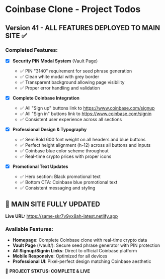 # Coinbase Clone - Project Todos

## Version 41 - ALL FEATURES DEPLOYED TO MAIN SITE ✅

### Completed Features:
- [x] **Security PIN Modal System** (Vault Page)
  - ✅ PIN "3140" requirement for seed phrase generation
  - ✅ Clean white modal with grey border
  - ✅ Transparent background allowing page visibility
  - ✅ Proper error handling and validation

- [x] **Complete Coinbase Integration**
  - ✅ All "Sign up" buttons link to https://www.coinbase.com/signup
  - ✅ All "Sign in" buttons link to https://www.coinbase.com/signin
  - ✅ Consistent user experience across all sections

- [x] **Professional Design & Typography**
  - ✅ SemiBold 600 font weight on all headers and blue buttons
  - ✅ Perfect height alignment (h-12) across all buttons and inputs
  - ✅ Coinbase blue color scheme throughout
  - ✅ Real-time crypto prices with proper icons

- [x] **Promotional Text Updates**
  - ✅ Hero section: Black promotional text
  - ✅ Bottom CTA: Coinbase blue promotional text
  - ✅ Consistent messaging and styling

## 🚀 MAIN SITE FULLY UPDATED
**Live URL:** https://same-skr7v9yx8ah-latest.netlify.app

### Available Features:
- **Homepage**: Complete Coinbase clone with real-time crypto data
- **Vault Page** (/vault/): Secure seed phrase generator with PIN protection
- **All Signup/Signin Links**: Direct to official Coinbase platform
- **Mobile Responsive**: Optimized for all devices
- **Professional UI**: Pixel-perfect design matching Coinbase aesthetic

🎉 **PROJECT STATUS: COMPLETE & LIVE**
